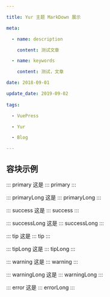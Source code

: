 ```yaml
---

title: Yur 主题 MarkDown 展示

meta:

  - name: description

    content: 测试文章

  - name: keywords

    content: 测试，文章

date: 2018-09-01

update_date: 2019-09-02
 
tags: 

  - VuePress

  - Yur

  - Blog

---
```


## 容块示例

::: primary
这是 ::: primary
:::

::: primaryLong
这是 ::: primaryLong
:::

::: success
这是 ::: success
:::

::: successLong
这是 ::: successLong
:::

::: tip
这是 ::: tip
:::

::: tipLong
这是 ::: tipLong
:::

::: warning
这是 ::: warning
:::

::: warningLong
这是 ::: warningLong
:::

::: error
这是 ::: errorLong
:::